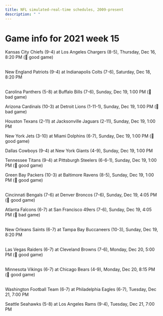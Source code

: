 ```yaml
---
title: NFL simulated-real-time schedules, 2009-present
description: " "
---
```


# Game info for 2021 week 15

Kansas City Chiefs (9-4) at Los Angeles Chargers (8-5), Thursday, Dec 16, 8:20 PM (:football: good game)

<br/>New England Patriots (9-4) at Indianapolis Colts (7-6), Saturday, Dec 18, 8:20 PM

<br/>Carolina Panthers (5-8) at Buffalo Bills (7-6), Sunday, Dec 19, 1:00 PM (:red_circle: bad game)

Arizona Cardinals (10-3) at Detroit Lions (1-11-1), Sunday, Dec 19, 1:00 PM (:red_circle: bad game)

Houston Texans (2-11) at Jacksonville Jaguars (2-11), Sunday, Dec 19, 1:00 PM

New York Jets (3-10) at Miami Dolphins (6-7), Sunday, Dec 19, 1:00 PM (:football: good game)

Dallas Cowboys (9-4) at New York Giants (4-9), Sunday, Dec 19, 1:00 PM

Tennessee Titans (9-4) at Pittsburgh Steelers (6-6-1), Sunday, Dec 19, 1:00 PM (:football: good game)

Green Bay Packers (10-3) at Baltimore Ravens (8-5), Sunday, Dec 19, 1:00 PM (:football: good game)

<br/>Cincinnati Bengals (7-6) at Denver Broncos (7-6), Sunday, Dec 19, 4:05 PM (:football: good game)

Atlanta Falcons (6-7) at San Francisco 49ers (7-6), Sunday, Dec 19, 4:05 PM (:red_circle: bad game)

<br/>New Orleans Saints (6-7) at Tampa Bay Buccaneers (10-3), Sunday, Dec 19, 8:20 PM

<br/>Las Vegas Raiders (6-7) at Cleveland Browns (7-6), Monday, Dec 20, 5:00 PM (:football: good game)

<br/>Minnesota Vikings (6-7) at Chicago Bears (4-9), Monday, Dec 20, 8:15 PM (:football: good game)

<br/>Washington Football Team (6-7) at Philadelphia Eagles (6-7), Tuesday, Dec 21, 7:00 PM

Seattle Seahawks (5-8) at Los Angeles Rams (9-4), Tuesday, Dec 21, 7:00 PM

